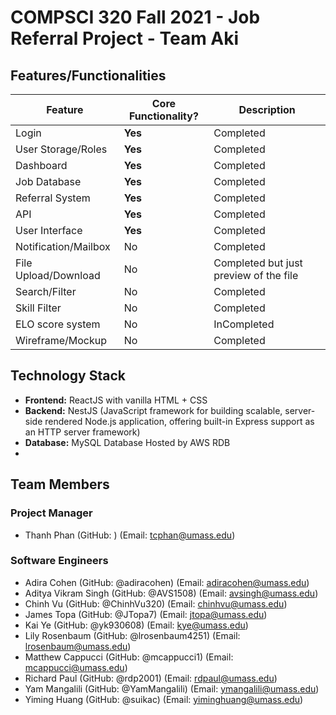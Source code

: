 # COMPSCI 320 Fall 2021 - Job Referral Project - Team Aki

## Features/Functionalities

| Feature               | Core Functionality?   | Description                           |
|-----------------------|-----------------------|---------------------------------------|
| Login                 | **Yes**               | Completed                             |
| User Storage/Roles    | **Yes**               | Completed                             |
| Dashboard             | **Yes**               | Completed                             |
| Job Database          | **Yes**               | Completed                             |
| Referral System       | **Yes**               | Completed                             |
| API                   | **Yes**               | Completed                             |
| User Interface        | **Yes**               | Completed                             |
| Notification/Mailbox  | No                    | Completed                             |
| File Upload/Download  | No                    | Completed but just preview of the file|
| Search/Filter         | No                    | Completed                             |
| Skill Filter          | No                    | Completed                             |
| ELO score system      | No                    | InCompleted                           |
| Wireframe/Mockup      | No                    | Completed                             |

## Technology Stack

- **Frontend:** ReactJS with vanilla HTML + CSS
- **Backend:** NestJS (JavaScript framework for building scalable, server-side rendered Node.js application, offering built-in Express support as an HTTP server framework)
- **Database:** MySQL Database Hosted by AWS RDB
- 
## Team Members

### Project Manager

- Thanh Phan (GitHub: ) (Email: tcphan@umass.edu)

### Software Engineers

- Adira Cohen (GitHub: @adiracohen) (Email: adiracohen@umass.edu)
- Aditya Vikram Singh (GitHub: @AVS1508) (Email: avsingh@umass.edu)
- Chinh Vu (GitHub: @ChinhVu320) (Email: chinhvu@umass.edu)
- James Topa (GitHub: @JTopa7) (Email: jtopa@umass.edu)
- Kai Ye (GitHub: @yk930608) (Email: kye@umass.edu)
- Lily Rosenbaum (GitHub: @lrosenbaum4251) (Email: lrosenbaum@umass.edu)
- Matthew Cappucci (GitHub: @mcappucci1) (Email: mcappucci@umass.edu)
- Richard Paul (GitHub: @rdp2001) (Email: rdpaul@umass.edu)
- Yam Mangalili (GitHub: @YamMangalili) (Email: ymangalili@umass.edu)
- Yiming Huang (GitHub: @suikac) (Email: yiminghuang@umass.edu)
